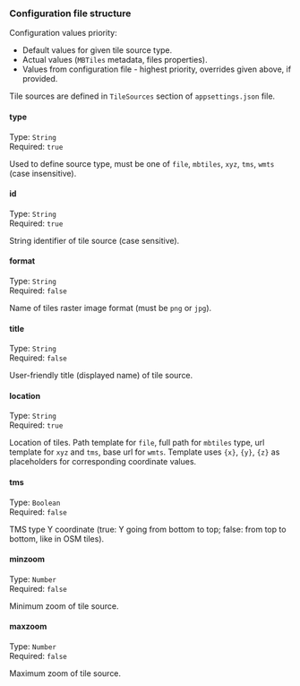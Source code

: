 ### Configuration file structure

Configuration values priority:
* Default values for given tile source type.
* Actual values (`MBTiles` metadata, files properties).
* Values from configuration file - highest priority, overrides given above, if provided.

Tile sources are defined in `TileSources` section of `appsettings.json` file.

#### type
Type: `String`<br>
Required: `true`

Used to define source type, must be one of `file`, `mbtiles`, `xyz`, `tms`, `wmts` (case insensitive).

#### id
Type: `String`<br>
Required: `true`

String identifier of tile source (case sensitive).

#### format
Type: `String`<br>
Required: `false`

Name of tiles raster image format (must be `png` or `jpg`).

#### title
Type: `String`<br>
Required: `false`

User-friendly title (displayed name) of tile source.

#### location
Type: `String`<br>
Required: `true`

Location of tiles. 
Path template for `file`, full path for `mbtiles` type, url template for `xyz` and `tms`, base url for `wmts`.
Template uses `{x}`, `{y}`, `{z}` as placeholders for corresponding coordinate values.

#### tms
Type: `Boolean`<br>
Required: `false`

TMS type Y coordinate (true: Y going from bottom to top; false: from top to bottom, like in OSM tiles).

#### minzoom
Type: `Number`<br>
Required: `false`

Minimum zoom of tile source.

#### maxzoom
Type: `Number`<br>
Required: `false`

Maximum zoom of tile source.
